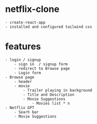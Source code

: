 # netflix-clone
    - create-react-app
    - installed and configured tailwind css
# features
    - login / signup
        - sign in  / signup form
        - redirect to Browse page
        - Login form 
    - Browse page
        - header
        - movie
            - Trailer playing in background
            - Title and Description
            - Movie Suggestions
                - Movies list * n 
    - Netflix GPT 
        - Searh bar
        - Movie Suggestions
